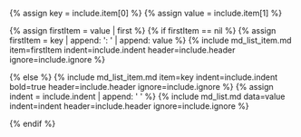 {% assign key = include.item[0] %}
{% assign value = include.item[1] %}

{% assign firstItem = value | first %}
{% if firstItem == nil %}
    {% assign firstItem = key | append: ': ' | append: value %}
    {% include md_list_item.md item=firstItem indent=include.indent header=include.header ignore=include.ignore %}

{% else %}
    {% include md_list_item.md item=key indent=include.indent bold=true header=include.header ignore=include.ignore %}
    {% assign indent = include.indent | append: '  ' %}
    {% include md_list.md data=value indent=indent header=include.header ignore=include.ignore %}

{% endif %}